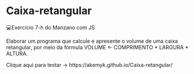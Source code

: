 # Caixa-retangular
💻Exercício 7-h do Manzano com JS
<p>Elaborar um programa que calcule e apresente o volume de uma caixa retangular, por meio da fórmula
VOLUME ← COMPRIMENTO * LARGURA * ALTURA.</p>
<p>Clique aqui para testar -> https://akemyk.github.io/Caixa-retangular/ </p>
